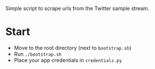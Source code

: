 Simple script to scrape urls from the Twitter sample stream.

Start
=====
- Move to the root directory (next to `bootstrap.sh`)
- Run `./bootstrap.sh`
- Place your app credentials in `credentials.py`


